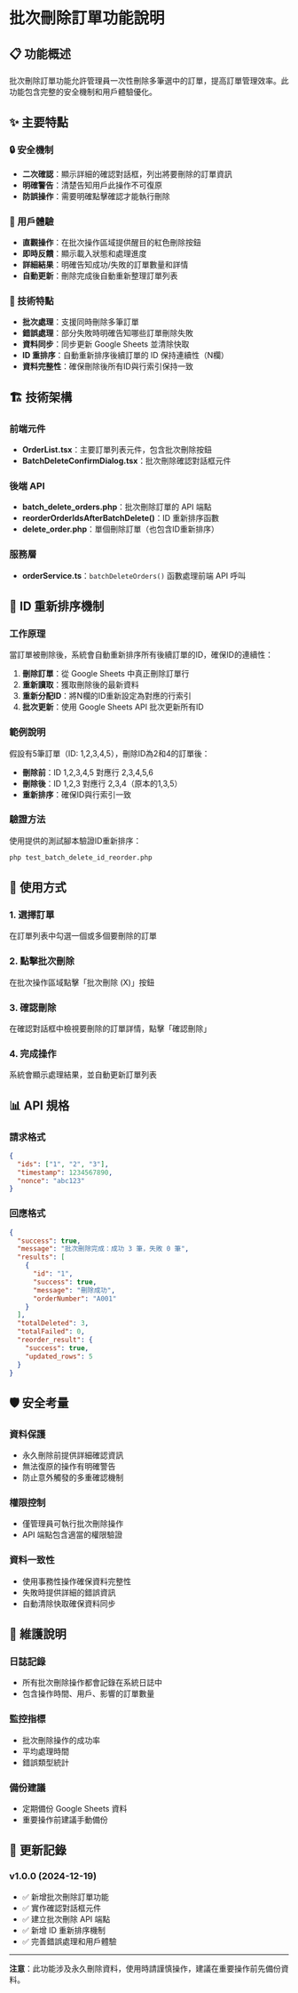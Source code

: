# 批次刪除訂單功能說明

## 📋 功能概述

批次刪除訂單功能允許管理員一次性刪除多筆選中的訂單，提高訂單管理效率。此功能包含完整的安全機制和用戶體驗優化。

## ✨ 主要特點

### 🔒 安全機制
- **二次確認**：顯示詳細的確認對話框，列出將要刪除的訂單資訊
- **明確警告**：清楚告知用戶此操作不可復原
- **防誤操作**：需要明確點擊確認才能執行刪除

### 🎯 用戶體驗
- **直觀操作**：在批次操作區域提供醒目的紅色刪除按鈕
- **即時反饋**：顯示載入狀態和處理進度
- **詳細結果**：明確告知成功/失敗的訂單數量和詳情
- **自動更新**：刪除完成後自動重新整理訂單列表

### 🔧 技術特點
- **批次處理**：支援同時刪除多筆訂單
- **錯誤處理**：部分失敗時明確告知哪些訂單刪除失敗
- **資料同步**：同步更新 Google Sheets 並清除快取
- **ID 重排序**：自動重新排序後續訂單的 ID 保持連續性（N欄）
- **資料完整性**：確保刪除後所有ID與行索引保持一致

## 🏗️ 技術架構

### 前端元件
- **OrderList.tsx**：主要訂單列表元件，包含批次刪除按鈕
- **BatchDeleteConfirmDialog.tsx**：批次刪除確認對話框元件

### 後端 API
- **batch_delete_orders.php**：批次刪除訂單的 API 端點
- **reorderOrderIdsAfterBatchDelete()**：ID 重新排序函數
- **delete_order.php**：單個刪除訂單（也包含ID重新排序）

### 服務層
- **orderService.ts**：`batchDeleteOrders()` 函數處理前端 API 呼叫

## 🔄 ID 重新排序機制

### 工作原理
當訂單被刪除後，系統會自動重新排序所有後續訂單的ID，確保ID的連續性：

1. **刪除訂單**：從 Google Sheets 中真正刪除訂單行
2. **重新讀取**：獲取刪除後的最新資料
3. **重新分配ID**：將N欄的ID重新設定為對應的行索引
4. **批次更新**：使用 Google Sheets API 批次更新所有ID

### 範例說明
假設有5筆訂單（ID: 1,2,3,4,5），刪除ID為2和4的訂單後：
- **刪除前**：ID 1,2,3,4,5 對應行 2,3,4,5,6
- **刪除後**：ID 1,2,3 對應行 2,3,4（原本的1,3,5）
- **重新排序**：確保ID與行索引一致

### 驗證方法
使用提供的測試腳本驗證ID重新排序：
```bash
php test_batch_delete_id_reorder.php
```

## 🚀 使用方式

### 1. 選擇訂單
在訂單列表中勾選一個或多個要刪除的訂單

### 2. 點擊批次刪除
在批次操作區域點擊「批次刪除 (X)」按鈕

### 3. 確認刪除
在確認對話框中檢視要刪除的訂單詳情，點擊「確認刪除」

### 4. 完成操作
系統會顯示處理結果，並自動更新訂單列表

## 📊 API 規格

### 請求格式
```json
{
  "ids": ["1", "2", "3"],
  "timestamp": 1234567890,
  "nonce": "abc123"
}
```

### 回應格式
```json
{
  "success": true,
  "message": "批次刪除完成：成功 3 筆，失敗 0 筆",
  "results": [
    {
      "id": "1",
      "success": true,
      "message": "刪除成功",
      "orderNumber": "A001"
    }
  ],
  "totalDeleted": 3,
  "totalFailed": 0,
  "reorder_result": {
    "success": true,
    "updated_rows": 5
  }
}
```

## 🛡️ 安全考量

### 資料保護
- 永久刪除前提供詳細確認資訊
- 無法復原的操作有明確警告
- 防止意外觸發的多重確認機制

### 權限控制
- 僅管理員可執行批次刪除操作
- API 端點包含適當的權限驗證

### 資料一致性
- 使用事務性操作確保資料完整性
- 失敗時提供詳細的錯誤資訊
- 自動清除快取確保資料同步

## 🔧 維護說明

### 日誌記錄
- 所有批次刪除操作都會記錄在系統日誌中
- 包含操作時間、用戶、影響的訂單數量

### 監控指標
- 批次刪除操作的成功率
- 平均處理時間
- 錯誤類型統計

### 備份建議
- 定期備份 Google Sheets 資料
- 重要操作前建議手動備份

## 📝 更新記錄

### v1.0.0 (2024-12-19)
- ✅ 新增批次刪除訂單功能
- ✅ 實作確認對話框元件
- ✅ 建立批次刪除 API 端點
- ✅ 新增 ID 重新排序機制
- ✅ 完善錯誤處理和用戶體驗

---

**注意**：此功能涉及永久刪除資料，使用時請謹慎操作，建議在重要操作前先備份資料。
